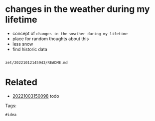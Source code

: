 # changes in the weather during my lifetime

- concept of `changes in the weather during my lifetime`
- place for random thoughts about this
- less snow
- find historic data

```
```

` zet/20221012145943/README.md `

# Related

- [20221003150098](/zet/20221003150098/README.md) todo

Tags:

    #idea
